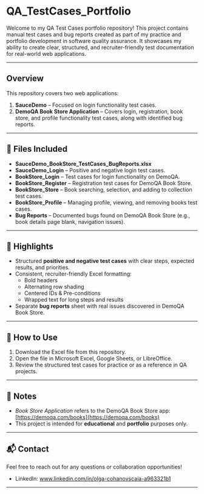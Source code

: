 # QA_TestCases_Portfolio

Welcome to my QA Test Cases portfolio repository! This project contains manual test cases and bug reports created as part of my practice and portfolio development in software quality assurance. It showcases my ability to create clear, structured, and recruiter-friendly test documentation for real-world web applications.

---

## Overview

This repository covers two web applications:

1. **SauceDemo** – Focused on login functionality test cases.
2. **DemoQA Book Store Application** – Covers login, registration, book store, and profile functionality test cases, along with identified bug reports.

---

## 📂 Files Included

- **SauceDemo_BookStore_TestCases_BugReports.xlsx**  
- **SauceDemo_Login** – Positive and negative login test cases.  
- **BookStore_Login** – Test cases for login functionality on DemoQA.  
- **BookStore_Register** – Registration test cases for DemoQA Book Store.  
- **BookStore_Store** – Book searching, selection, and adding to collection test cases.  
- **BookStore_Profile** – Managing profile, viewing, and removing books test cases.  
- **Bug Reports** – Documented bugs found on DemoQA Book Store (e.g., book details page blank, navigation issues).

---

## 🧪 Highlights

- Structured **positive and negative test cases** with clear steps, expected results, and priorities.  
- Consistent, recruiter-friendly Excel formatting:  
  - Bold headers  
  - Alternating row shading  
  - Centered IDs & Pre-conditions  
  - Wrapped text for long steps and results  
- Separate **bug reports** sheet with real issues discovered in DemoQA Book Store.

---

## 🚀 How to Use

1. Download the Excel file from this repository.  
2. Open the file in Microsoft Excel, Google Sheets, or LibreOffice.  
3. Review the structured test cases for practice or as a reference in QA projects.

---

## 📌 Notes

- *Book Store Application* refers to the DemoQA Book Store app: [https://demoqa.com/books](https://demoqa.com/books)  
- This project is intended for **educational** and **portfolio** purposes only.

---

## 📬 Contact

Feel free to reach out for any questions or collaboration opportunities!

- LinkedIn: www.linkedin.com/in/olga-cohanovscaia-a963321b1

---

